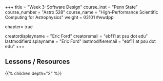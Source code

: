 +++
title = "Week 3: Software Design"
course_inst = "Penn State"
course_number = "Astro 528"
course_name = "High-Performance Scientific Computing for Astrophysics"
weight = 03101  #wwdpp

chapter= true

creatordisplayname = "Eric Ford"
creatoremail = "ebf11 at psu dot edu"
lastmodifierdisplayname = "Eric Ford"
lastmodifieremail = "ebf11 at psu dot edu"
+++

## Lessons / Resources
{{% children depth="2" %}}
